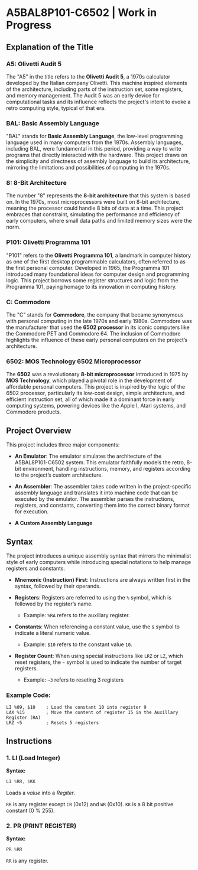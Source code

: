 # A5BAL8P101-C6502 | Work in Progress

## Explanation of the Title

### A5: **Olivetti Audit 5**
The "A5" in the title refers to the **Olivetti Audit 5**, a 1970s calculator developed by the Italian company Olivetti. This machine inspired elements of the architecture, including parts of the instruction set, some registers, and memory management. The Audit 5 was an early device for computational tasks and its influence reflects the project's intent to evoke a retro computing style, typical of that era.

### BAL: **Basic Assembly Language**
"BAL" stands for **Basic Assembly Language**, the low-level programming language used in many computers from the 1970s. Assembly languages, including BAL, were fundamental in this period, providing a way to write programs that directly interacted with the hardware. This project draws on the simplicity and directness of assembly language to build its architecture, mirroring the limitations and possibilities of computing in the 1970s.

### 8: **8-Bit Architecture**
The number "8" represents the **8-bit architecture** that this system is based on. In the 1970s, most microprocessors were built on 8-bit architecture, meaning the processor could handle 8 bits of data at a time. This project embraces that constraint, simulating the performance and efficiency of early computers, where small data paths and limited memory sizes were the norm.

### P101: **Olivetti Programma 101**
"P101" refers to the **Olivetti Programma 101**, a landmark in computer history as one of the first desktop programmable calculators, often referred to as the first personal computer. Developed in 1965, the Programma 101 introduced many foundational ideas for computer design and programming logic. This project borrows some register structures and logic from the Programma 101, paying homage to its innovation in computing history.

### C: **Commodore**
The "C" stands for **Commodore**, the company that became synonymous with personal computing in the late 1970s and early 1980s. Commodore was the manufacturer that used the **6502 processor** in its iconic computers like the Commodore PET and Commodore 64. The inclusion of Commodore highlights the influence of these early personal computers on the project’s architecture.

### 6502: **MOS Technology 6502 Microprocessor**
The **6502** was a revolutionary **8-bit microprocessor** introduced in 1975 by **MOS Technology**, which played a pivotal role in the development of affordable personal computers. This project is inspired by the logic of the 6502 processor, particularly its low-cost design, simple architecture, and efficient instruction set, all of which made it a dominant force in early computing systems, powering devices like the Apple I, Atari systems, and Commodore products.

## Project Overview

This project includes three major components:

- **An Emulator**: The emulator simulates the architecture of the A5BAL8P101-C6502 system. This emulator faithfully models the retro, 8-bit environment, handling instructions, memory, and registers according to the project’s custom architecture.
  
- **An Assembler**: The assembler takes code written in the project-specific assembly language and translates it into machine code that can be executed by the emulator. The assembler parses the instructions, registers, and constants, converting them into the correct binary format for execution.
- **A Custom Assembly Language**

## Syntax

The project introduces a unique assembly syntax that mirrors the minimalist style of early computers while introducing special notations to help manage registers and constants.

- **Mnemonic (Instruction) First**: Instructions are always written first in the syntax, followed by their operands.
  
- **Registers**: Registers are referred to using the `%` symbol, which is followed by the register’s name.
  - Example: `%RA` refers to the auxillary register.

- **Constants**: When referencing a constant value, use the `$` symbol to indicate a literal numeric value.
  - Example: `$10` refers to the constant value `10`.

- **Register Count**: When using special instructions like `LRZ` or `LZ`, which reset registers, the `~` symbol is used to indicate the number of target registers.
  - Example: `~3` refers to reseting 3 registers

### Example Code:

```assembly
LI %09, $10    ; Load the constant 10 into register 9
LAX %15        ; Move the content of register 15 in the Auxillary Register (RA)
LRZ ~5         ; Resets 5 registers
```


## Instructions

### 1. **LI (Load Integer)**

**Syntax:**
```asm
LI %RR, $KK
```

Loads a *value* into a *Regiter*.

`RR` is any register except `CR` (0x12) and `WR` (0x10).
`KK` is a 8 bit positive constant (0 % 255).

### 2. **PR (PRINT REGISTER)**

**Syntax:**
```asm
PR %RR
```

`RR` is any register. 